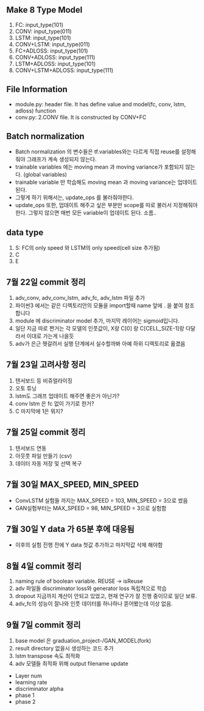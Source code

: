 ## Make 8 Type Model
1. FC: input_type(101)
2. CONV: input_type(011)
3. LSTM: input_type(101)
4. CONV+LSTM: input_type(011)
5. FC+ADLOSS: input_type(101)
6. CONV+ADLOSS: input_type(111)
7. LSTM+ADLOSS: input_type(101)
8. CONV+LSTM+ADLOSS: input_type(111)

## File Information
- module.py: header file. It has define value and model(fc, conv, lstm, adloss) function
- conv.py: 2.CONV file. It is constructed by CONV+FC

## Batch normalization
- Batch normalization 의 변수들은 tf.variables와는 다르게 직접 reuse를 설정해 줘야 그래프가 계속 생성되지 않는다.
- trainable variables 에는 moving mean 과 moving variance가 포함되지 않는다. (global variables)
- trainable variable 만 학습해도 moving mean 과 moving variance는 업데이트 된다.
- 그렇게 하기 위해서는, update_ops 를 불러줘야한다.
- update_ops 또한, 업데이트 해주고 싶은 부분만 scope를 따로 불러서 지정해줘야 한다. 그렇지 않으면 매번 모든 variable이 업데이트 된다. 소름..

## data type
1. S: FC의 only speed 와 LSTM의 only speed(cell size 추가됨)
2. C
3. E

## 7월 22일 commit 정리
1. adv_conv, adv_conv_lstm, adv_fc, adv_lstm 파일 추가 
2. 파이썬3 에서는 같은 디렉토리안의 모듈을 import할때 name 앞에 . 을 붙여 참조합니다
3. module 에 discriminator model 추가, 마지막 레이어는 sigmoid입니다.
4. 일단 지금 따로 짠거는 각 모델의 인풋값이, X랑 C[0] 랑 C[CELL_SIZE-1]랑 다달라서 이대로 가는게 나을듯
5. adv가 은근 헷갈려서 실행 단계에서 실수할까봐 아예 하위 디렉토리로 옮겼음

## 7월 23일 고려사항 정리
1. 텐서보드 등 비쥬얼라이징
2. 오토 튜닝
3. lstm도 그래프 업데이트 해주면 좋은거 아닌가?
4. conv lstm 은 fc 없이 가기로 한거?
5. C 마지막에 1은 뭐지?

## 7월 25일 commit 정리
1. 텐서보드 연동
2. 아웃풋 파일 만들기 (csv)
3. 데이터 자동 저장 및 선택 복구

## 7월 30일 MAX_SPEED, MIN_SPEED
- ConvLSTM 실험들 까지는 MAX_SPEED = 103, MIN_SPEED = 3으로 썼음
- GAN실험부터는 MAX_SPEED = 98, MIN_SPEED = 3으로 실험함

## 7월 30일 Y data 가 65분 후에 대응됨
- 이후의 실험 진행 전에 Y data 첫값 추가하고 마지막값 삭제 해야함

## 8월 4일 commit 정리
1. naming rule of boolean variable. REUSE -> isReuse 
2. adv 파일들 discriminator loss와 generator loss 독립적으로 학습
3. dropout 지금까지 계산이 안되고 있었고, 현재 연구가 잘 진행 중이므로 일단 보류. 
4. adv_fc의 성능이 잘나와 인풋 데이터를 하나하나 뜯어봤는데 이상 없음.

## 9월 7일 commit 정리
1. base model 은 graduation_project-/GAN_MODEL(fork)
2. result directory 없을시 생성하는 코드 추가
3. lstm transpose 속도 최적화 
4. adv 모델들 최적화 위해 output filename update 
* Layer num 
* learning rate
* discriminator alpha
* phase 1
* phase 2 
